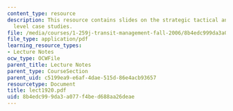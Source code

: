 ```yaml
---
content_type: resource
description: This resource contains slides on the strategic tactical and operational
  level case studies.
file: /media/courses/1-259j-transit-management-fall-2006/8b4edc999da3a077f4bed688aa26deae_lect1920.pdf
file_type: application/pdf
learning_resource_types:
- Lecture Notes
ocw_type: OCWFile
parent_title: Lecture Notes
parent_type: CourseSection
parent_uid: c5199ea9-e6af-4dae-515d-86e4acb93657
resourcetype: Document
title: lect1920.pdf
uid: 8b4edc99-9da3-a077-f4be-d688aa26deae
---
```

